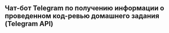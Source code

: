 ## Чат-бот Telegram по получению информации о проведенном код-ревью домашнего задания (Telegram API)
